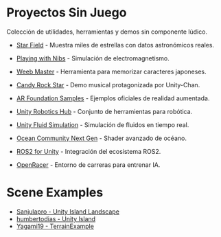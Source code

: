 # Proyectos Sin Juego

Colección de utilidades, herramientas y demos sin componente lúdico.
* [Star Field](https://github.com/piratesjustar/starfield) - Muestra miles de estrellas con datos astronómicos reales.

* [Playing with Nibs](https://github.com/playingwithnibs/playingwithnibs) - Simulación de electromagnetismo.
* [Weeb Master](https://github.com/azoor-guy/WeebMaster) - Herramienta para memorizar caracteres japoneses.
* [Candy Rock Star](https://github.com/unity3d-jp/unitychan-crs) - Demo musical protagonizada por Unity-Chan.
* [AR Foundation Samples](https://github.com/Unity-Technologies/arfoundation-samples) - Ejemplos oficiales de realidad aumentada.
* [Unity Robotics Hub](https://github.com/Unity-Technologies/Unity-Robotics-Hub) - Conjunto de herramientas para robótica.
* [Unity Fluid Simulation](https://github.com/aren227/unity-fluid-simulation) - Simulación de fluidos en tiempo real.
* [Ocean Community Next Gen](https://github.com/eliasts/Ocean_Community_Next_Gen) - Shader avanzado de océano.
* [ROS2 for Unity](https://github.com/RobotecAI/ros2-for-unity) - Integración del ecosistema ROS2.
* [OpenRacer](https://github.com/Loony4Logic/OpenRacer) - Entorno de carreras para entrenar IA.

# Scene Examples

* [Sanjulapro - Unity Island Landscape](https://github.com/Sanjulapro/Unity-Island-Landscape)
* [humbertodias - Unity Island](https://github.com/humbertodias/unity-island)
* [Yagami19 - TerrainExample](https://github.com/Yagami19/TerrainExample)
